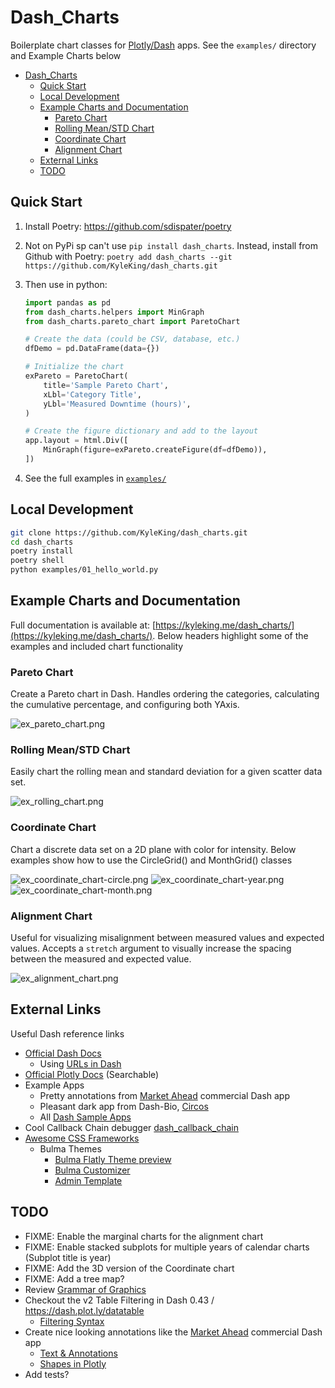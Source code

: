 # Dash_Charts

Boilerplate chart classes for [Plotly/Dash](https://dash.plot.ly/) apps. See the `examples/` directory and Example Charts below

<!-- TOC -->

- [Dash_Charts](#dash_charts)
    - [Quick Start](#quick-start)
    - [Local Development](#local-development)
    - [Example Charts and Documentation](#example-charts-and-documentation)
        - [Pareto Chart](#pareto-chart)
        - [Rolling Mean/STD Chart](#rolling-meanstd-chart)
        - [Coordinate Chart](#coordinate-chart)
        - [Alignment Chart](#alignment-chart)
    - [External Links](#external-links)
    - [TODO](#todo)

<!-- /TOC -->

## Quick Start

1. Install Poetry: https://github.com/sdispater/poetry
1. Not on PyPi sp can't use `pip install dash_charts`. Instead, install from Github with Poetry: `poetry add dash_charts --git https://github.com/KyleKing/dash_charts.git`
1. Then use in python:

    ```py
    import pandas as pd
    from dash_charts.helpers import MinGraph
    from dash_charts.pareto_chart import ParetoChart

    # Create the data (could be CSV, database, etc.)
    dfDemo = pd.DataFrame(data={})

    # Initialize the chart
    exPareto = ParetoChart(
        title='Sample Pareto Chart',
        xLbl='Category Title',
        yLbl='Measured Downtime (hours)',
    )

    # Create the figure dictionary and add to the layout
    app.layout = html.Div([
        MinGraph(figure=exPareto.createFigure(df=dfDemo)),
    ])
    ```

1. See the full examples in [`examples/`](./examples)

## Local Development

```sh
git clone https://github.com/KyleKing/dash_charts.git
cd dash_charts
poetry install
poetry shell
python examples/01_hello_world.py
```

## Example Charts and Documentation

Full documentation is available at: [https://kyleking.me/dash_charts/](https://kyleking.me/dash_charts/). Below headers highlight some of the examples and included chart functionality

### Pareto Chart

Create a Pareto chart in Dash. Handles ordering the categories, calculating the cumulative percentage, and configuring both YAxis.

![ex_pareto_chart.png](.images/ex_pareto_chart.png)

### Rolling Mean/STD Chart

Easily chart the rolling mean and standard deviation for a given scatter data set.

![ex_rolling_chart.png](.images/ex_rolling_chart.png)

### Coordinate Chart

Chart a discrete data set on a 2D plane with color for intensity. Below examples show how to use the CircleGrid() and MonthGrid() classes

![ex_coordinate_chart-circle.png](.images/ex_coordinate_chart-circle.png)
![ex_coordinate_chart-year.png](.images/ex_coordinate_chart-year.png)
![ex_coordinate_chart-month.png](.images/ex_coordinate_chart-month.png)

### Alignment Chart

Useful for visualizing misalignment between measured values and expected values. Accepts a `stretch` argument to visually increase the spacing between the measured and expected value.

![ex_alignment_chart.png](.images/ex_alignment_chart.png)

## External Links

Useful Dash reference links

- [Official Dash Docs](https://dash.plot.ly)
    - Using [URLs in Dash](https://dash.plot.ly/urls)
- [Official Plotly Docs](https://plot.ly/python/) (Searchable)
- Example Apps
    - Pretty annotations from [Market Ahead](https://www.marketahead.com/p/FOX) commercial Dash app
    - Pleasant dark app from Dash-Bio, [Circos](https://github.com/plotly/dash-bio/blob/master/tests/dashbio_demos/app_circos.py)
    - All [Dash Sample Apps](https://github.com/plotly/dash-sample-apps/tree/master/apps)
- Cool Callback Chain debugger [dash_callback_chain](https://github.com/nicolaskruchten/dash_callback_chain)
- [Awesome CSS Frameworks](https://github.com/troxler/awesome-css-frameworks)
    - Bulma Themes
        - [Bulma Flatly Theme preview](https://jenil.github.io/bulmaswatch/flatly/)
        - [Bulma Customizer](https://bulma-customizer.bstash.io/)
        - [Admin Template](https://bulmatemplates.github.io/bulma-templates/)

## TODO

- FIXME: Enable the marginal charts for the alignment chart
- FIXME: Enable stacked subplots for multiple years of calendar charts (Subplot title is year)
- FIXME: Add the 3D version of the Coordinate chart
- FIXME: Add a tree map?
- Review [Grammar of Graphics](https://towardsdatascience.com/a-comprehensive-guide-to-the-grammar-of-graphics-for-effective-visualization-of-multi-dimensional-1f92b4ed4149)
- Checkout the v2 Table Filtering in Dash 0.43 / https://dash.plot.ly/datatable
    - [Filtering Syntax](https://dash.plot.ly/datatable/filtering)
- Create nice looking annotations like the [Market Ahead](https://www.marketahead.com/p/FOX) commercial Dash app
    - [Text & Annotations](https://plot.ly/python/text-and-annotations/)
    - [Shapes in Plotly](https://plot.ly/python/shapes/)
- Add tests?
